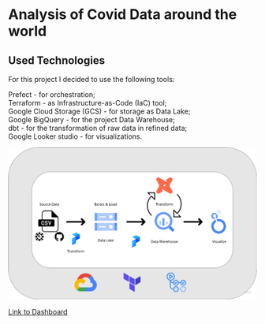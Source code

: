 # Analysis of Covid Data around the world 



## Used Technologies 
For this project I decided to use the following tools:

Prefect - for orchestration; <br>
Terraform - as Infrastructure-as-Code (IaC) tool; <br>
Google Cloud Storage (GCS) - for storage as Data Lake; <br>
Google BigQuery - for the project Data Warehouse; <br>
dbt - for the transformation of raw data in refined data; <br>
Google Looker studio - for visualizations.



![alt text](https://github.com/PandaKata/dezoomcamp-project/blob/main/images/pipeline.png?raw=true)


[Link to Dashboard](https://lookerstudio.google.com/reporting/6f2401c9-9622-4bc6-8b37-e68a8c0879cc)
